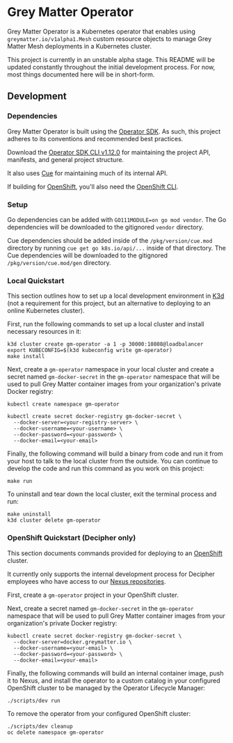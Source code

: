 # Grey Matter Operator

Grey Matter Operator is a Kubernetes operator that enables using `greymatter.io/v1alpha1.Mesh` custom resource objects to manage Grey Matter Mesh deployments in a Kubernetes cluster.

This project is currently in an unstable alpha stage. This README will be updated constantly throughout the initial development process. For now, most things documented here will be in short-form.

## Development

### Dependencies

Grey Matter Operator is built using the [Operator SDK](https://sdk.operatorframework.io). As such, this project adheres to its conventions and recommended best practices.

Download the [Operator SDK CLI v1.12.0](https://sdk.operatorframework.io/docs/installation/) for maintaining the project API, manifests, and general project structure.

It also uses [Cue](https://cuelang.org/docs/install/) for maintaining much of its internal API.

If building for [OpenShift](https://www.redhat.com/en/technologies/cloud-computing/openshift/container-platform), you'll also need the [OpenShift CLI](https://mirror.openshift.com/pub/openshift-v4/x86_64/clients/ocp/).

### Setup

Go dependencies can be added with `GO111MODULE=on go mod vendor`. The Go dependencies will be downloaded to the gitignored `vendor` directory.

Cue dependencies should be added inside of the `/pkg/version/cue.mod` directory by running `cue get go k8s.io/api/...` inside of that directory. The Cue dependencies will be downloaded to the gitignored `/pkg/version/cue.mod/gen` directory.

### Local Quickstart

This section outlines how to set up a local development environment in [K3d](https://k3d.io) (not a requirement for this project, but an alternative to deploying to an online Kubernetes cluster).

First, run the following commands to set up a local cluster and install necessary resources in it:

```
k3d cluster create gm-operator -a 1 -p 30000:10808@loadbalancer
export KUBECONFIG=$(k3d kubeconfig write gm-operator)
make install
```

Next, create a `gm-operator` namespace in your local cluster and create a secret named `gm-docker-secret` in the `gm-operator` namespace that will be used to pull Grey Matter container images from your organization's private Docker registry:

```
kubectl create namespace gm-operator

kubectl create secret docker-registry gm-docker-secret \
  --docker-server=<your-registry-server> \
  --docker-username=<your-username> \
  --docker-password=<your-password> \
  --docker-email=<your-email>
```

Finally, the following command will build a binary from code and run it from your host to talk to the local cluster from the outside. You can continue to develop the code and run this command as you work on this project:

```
make run
```

To uninstall and tear down the local cluster, exit the terminal process and run:

```
make uninstall
k3d cluster delete gm-operator
```

### OpenShift Quickstart (Decipher only)

This section documents commands provided for deploying to an [OpenShift](https://www.redhat.com/en/technologies/cloud-computing/openshift/container-platform) cluster.

It currently only supports the internal development process for Decipher employees who have access to our [Nexus repositories](https://nexus.greymatter.io).

First, create a `gm-operator` project in your OpenShift cluster.

Next, create a secret named `gm-docker-secret` in the `gm-operator` namespace that will be used to pull Grey Matter container images from your organization's private Docker registry:

```
kubectl create secret docker-registry gm-docker-secret \
  --docker-server=docker.greymatter.io \
  --docker-username=<your-email> \
  --docker-password=<your-password> \
  --docker-email=<your-email>
```

Finally, the following commands will build an internal container image, push it to Nexus, and install the operator to a custom catalog in your configured OpenShift cluster to be managed by the Operator Lifecycle Manager:

```
./scripts/dev run
```

To remove the operator from your configured OpenShift cluster:

```
./scripts/dev cleanup
oc delete namespace gm-operator
```
